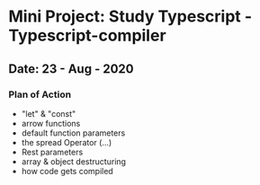 # Mini Project: Study Typescript - Typescript-compiler

## Date: 23 - Aug - 2020

### Plan of Action

- "let" & "const"
- arrow functions
- default function parameters
- the spread Operator (...)
- Rest parameters
- array & object destructuring
- how code gets compiled
